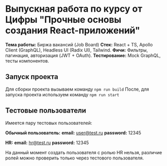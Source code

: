 # Выпускная работа по курсу от Цифры "Прочные основы создания React-приложений"

**Тема работы:** Биржа вакансий (Job Board)
**Стек:** React + TS, Apollo Client (GraphQL), Headless UI (Radix UI), Tailwind.
**Фичи:** Фильтры, пагинация, авторизация (JWT + OAuth).
**Тестирование:** Mock GraphQL, тесты компонентов.

## Запуск проекта 

Для сборки проекта вызываем команду `npm run build`
После, для запуска проекта используем команду `npm run start`

## Тестовые пользователи

Имеется пару тестовых пользователей:

**Обычный пользователь:**
  **email:** user@test.ru
  **password:** 12345

**HR:**
  **email:** hr@test.ru
  **password:** 12345

На данный момент создать пользователя с ролью HR нельзя, различие ролей можно проверить только через тестового пользователя.